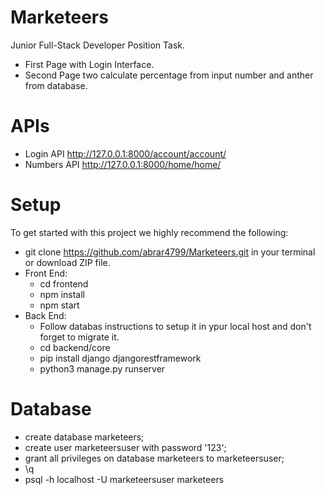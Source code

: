 # Marketeers
Junior Full-Stack Developer Position Task.
- First Page with Login Interface. 
- Second Page two calculate percentage from input number and anther from database. 

# APIs
- Login API http://127.0.0.1:8000/account/account/
- Numbers API http://127.0.0.1:8000/home/home/
 
# Setup 
 To get started with this project we highly recommend the following:
 - git clone https://github.com/abrar4799/Marketeers.git in your terminal or download ZIP file.
 - Front End:
     - cd frontend
     - npm install
     - npm start
- Back End:
     - Follow databas instructions to setup it in ypur local host and don't forget to migrate it.
     - cd backend/core
     - pip install django djangorestframework
     - python3 manage.py runserver
      
# Database
- create database marketeers;
- create user marketeersuser with password '123';
- grant all privileges on database marketeers to marketeersuser;
- \q
- psql -h localhost -U marketeersuser marketeers


